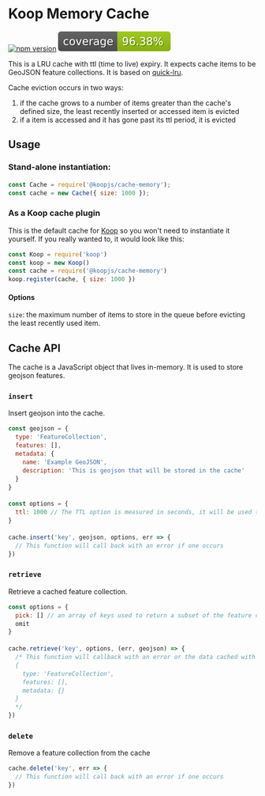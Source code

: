 # Koop Memory Cache
[![npm version][npm-img]][npm-url]
![coverage](https://raw.githubusercontent.com/koopjs/koop/master/packages/cache-memory/coverage.svg)

This is a LRU cache with ttl (time to live) expiry. It expects cache items to be GeoJSON feature collections. It is based on [quick-lru](https://github.com/sindresorhus/quick-lru). 

Cache eviction occurs in two ways:
1. if the cache grows to a number of items greater than the cache's defined size, the least recently inserted or accessed item is evicted
2. if a item is accessed and it has gone past its ttl period, it is evicted
## Usage

### Stand-alone instantiation:

```js
const Cache = require('@koopjs/cache-memory');
const cache = new Cache({ size: 1000 });
```

### As a Koop cache plugin
This is the default cache for [Koop](https://github.com/koopjs/koop) so you won't need to instantiate it yourself. If you really wanted to, it would look like this:

```js
const Koop = require('koop')
const koop = new Koop()
const cache = require('@koopjs/cache-memory')
koop.register(cache, { size: 1000 })
```
#### Options
`size`: the maximum number of items to store in the queue before evicting the least recently used item.

## Cache API
The cache is a JavaScript object that lives in-memory. It is used to store geojson features.

### `insert`
Insert geojson into the cache.


```js
const geojson = {
  type: 'FeatureCollection',
  features: [],
  metadata: { 
    name: 'Example GeoJSON',
    description: 'This is geojson that will be stored in the cache'
  }
}

const options = {
  ttl: 1000 // The TTL option is measured in seconds, it will be used to set the `maxAge` property in the LRU cache
}

cache.insert('key', geojson, options, err => {
  // This function will call back with an error if one occurs
})
```

### `retrieve`
Retrieve a cached feature collection.

```js
const options = {
  pick: [] // an array of keys used to return a subset of the feature collections root level properties
  omit
} 

cache.retrieve('key', options, (err, geojson) => {
  /* This function will callback with an error or the data cached with the passed key. It will return undefined if not found or expired.
  {
    type: 'FeatureCollection',
    features: [],
    metadata: {}
  }
  */
})
```

### `delete`
Remove a feature collection from the cache

```js
cache.delete('key', err => {
  // This function will call back with an error if one occurs
})
```

[npm-img]: https://img.shields.io/npm/v/@koopjs/cache-memory.svg?style=flat-square
[npm-url]: https://www.npmjs.com/package/@koopjs/cache-memory